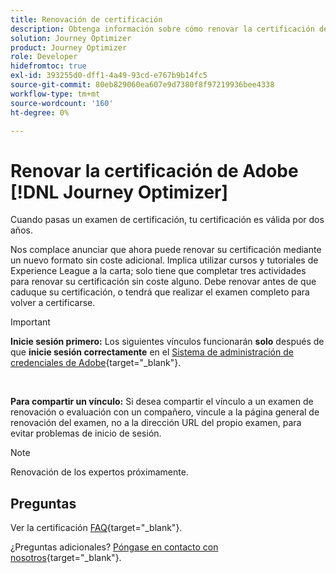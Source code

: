 ```yaml
---
title: Renovación de certificación
description: Obtenga información sobre cómo renovar la certificación de Adobe [!DNL Journey Optimizer] antes de que caduque.
solution: Journey Optimizer
product: Journey Optimizer
role: Developer
hidefromtoc: true
exl-id: 393255d0-dff1-4a49-93cd-e767b9b14fc5
source-git-commit: 80eb829060ea607e9d7380f8f97219936bee4338
workflow-type: tm+mt
source-wordcount: '160'
ht-degree: 0%

---
```


# Renovar la certificación de Adobe [!DNL Journey Optimizer]

Cuando pasas un examen de certificación, tu certificación es válida por dos años.

Nos complace anunciar que ahora puede renovar su certificación mediante un nuevo formato sin coste adicional. Implica utilizar cursos y tutoriales de Experience League a la carta; solo tiene que completar tres actividades para renovar su certificación sin coste alguno. Debe renovar antes de que caduque su certificación, o tendrá que realizar el examen completo para volver a certificarse.

>[!IMPORTANT]
>
>**Inicie sesión primero:** Los siguientes vínculos funcionarán **solo** después de que **inicie sesión correctamente** en el [Sistema de administración de credenciales de Adobe](https://www.certmetrics.com/adobe){target="_blank"}.
>
><br>
>
>**Para compartir un vínculo:** Si desea compartir el vínculo a un examen de renovación o evaluación con un compañero, vincule a la página general de renovación del examen, no a la dirección URL del propio examen, para evitar problemas de inicio de sesión.

>[!NOTE]
>Renovación de los expertos próximamente.

## Preguntas

Ver la certificación [FAQ](https://experienceleague.adobe.com/docs/certification/certification/faq.html){target="_blank"}.

¿Preguntas adicionales? [Póngase en contacto con nosotros](mailto:certif@adobe.com){target="_blank"}.
